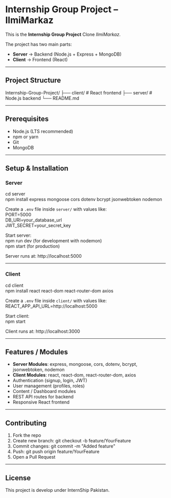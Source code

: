 # Internship Group Project – IlmiMarkaz

This is the **Internship Group Project** Clone *IlmiMarkaz*.  

The project has two main parts:  
- **Server** → Backend (Node.js + Express + MongoDB)  
- **Client** → Frontend (React)

---

## Project Structure
Internship-Group-Project/
├── client/ # React frontend
├── server/ # Node.js backend
└── README.md

---

## Prerequisites
- Node.js (LTS recommended)  
- npm or yarn  
- Git  
- MongoDB

---

## Setup & Installation

### Server
cd server  
npm install express mongoose cors dotenv bcrypt jsonwebtoken nodemon  

Create a `.env` file inside `server/` with values like:  
PORT=5000  
DB_URI=your_database_url  
JWT_SECRET=your_secret_key  

Start server:  
npm run dev   (for development with nodemon)  
npm start     (for production)  

Server runs at: http://localhost:5000  

---

### Client
cd client  
npm install react react-dom react-router-dom axios  

Create a `.env` file inside `client/` with values like:  
REACT_APP_API_URL=http://localhost:5000  

Start client:  
npm start  

Client runs at: http://localhost:3000  

---

## Features / Modules
- **Server Modules**: express, mongoose, cors, dotenv, bcrypt, jsonwebtoken, nodemon  
- **Client Modules**: react, react-dom, react-router-dom, axios  
- Authentication (signup, login, JWT)  
- User management (profiles, roles)  
- Content / Dashboard modules  
- REST API routes for backend  
- Responsive React frontend  

---

## Contributing
1. Fork the repo  
2. Create new branch: git checkout -b feature/YourFeature  
3. Commit changes: git commit -m "Added feature"  
4. Push: git push origin feature/YourFeature  
5. Open a Pull Request  

---

## License
This project is develop under InternShip Pakistan.
